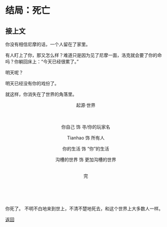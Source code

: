 # 结局：死亡

## 接上文

你没有相信尼摩的话，一个人留在了家里。

有人盯上了你，那又怎么样？难道只是因为见了尼摩一面，洛克就会要了你的命吗？你躺回床上：“今天已经很累了。”

明天呢？

明天已经没有你的戏份了。

就这样，你消失在了世界的角落里。

<center>

起源·世界<br>
<br>
<br>

你自己 饰 寻/你的玩家名

Tianhao 饰 所有人

你的生活 饰 “你”的生活

沟槽的世界 饰 更加沟槽的世界<br>
<br>

完<br>
<br>
<br>
<br>
<br>

</center>

你死了。
不明不白地来到世上，不清不楚地死去，和这个世界上大多数人一样。

[返回](1.1：波折.md)
